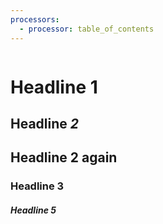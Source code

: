 ```yaml
---
processors:
  - processor: table_of_contents
---
```


```{toc}
```

# Headline 1

## Headline _2_

## Headline 2 **again**

### Headline 3

##### Headline 5